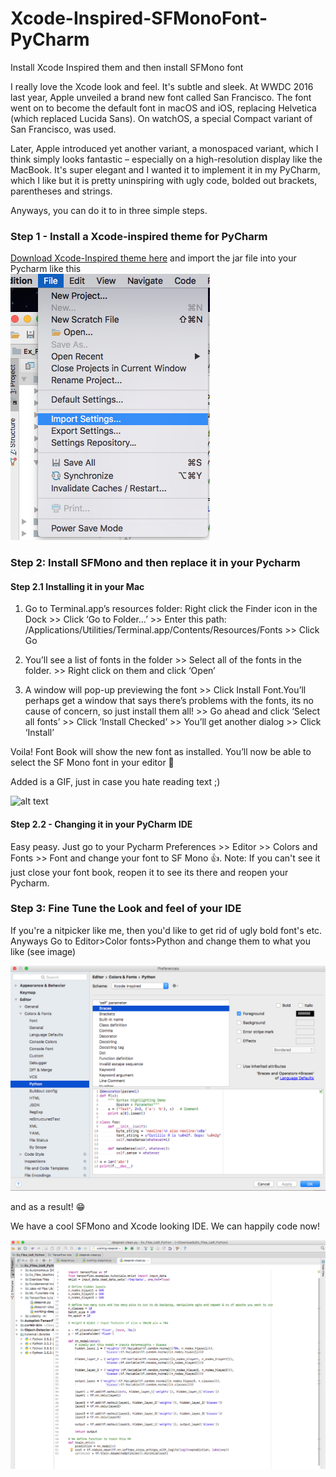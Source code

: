 # Xcode-Inspired-SFMonoFont-PyCharm
Install Xcode Inspired them and then install SFMono font

I really love the Xcode look and feel. It's subtle and sleek. At WWDC 2016 last year, Apple unveiled a brand new font called San Francisco. The font went on to become the default font in macOS and iOS, replacing Helvetica (which replaced Lucida Sans). On watchOS, a special Compact variant of San Francisco, was used.

Later, Apple introduced yet another variant, a monospaced variant, which I think simply looks fantastic – especially on a high-resolution display like the MacBook. It's super elegant and I wanted it to implement it in my PyCharm, which I like but it is pretty uninspiring with ugly code, bolded out brackets, parentheses and strings.

Anyways, you can do it to in three simple steps.

### Step 1 - Install a Xcode-inspired theme for PyCharm

[Download Xcode-Inspired theme here](http://color-themes.com/?view=theme&id=563a1a6b80b4acf11273ae68) and import the jar file into your Pycharm like this <br>
![alt text](https://github.com/TarrySingh/Xcode-Inspired-SFMonoFont-PyCharm/blob/master/importpycharm.png)<br>


### Step 2: Install SFMono and then replace it in your Pycharm

#### Step 2.1 Installing it in your Mac

1. Go to Terminal.app’s resources folder: Right click the Finder icon in the Dock >> Click ‘Go to Folder…’ >> Enter this path: /Applications/Utilities/Terminal.app/Contents/Resources/Fonts >> Click Go <br>

2. You’ll see a list of fonts in the folder >> Select all of the fonts in the folder. >> Right click on them and click ‘Open’<br>

3. A window will pop-up previewing the font >> Click Install Font.You’ll perhaps get a window that says there’s problems with the fonts, its no cause of concern, so just install them all! >> Go ahead and click ‘Select all fonts’ >> Click ‘Install Checked’ >> You’ll get another dialog >> Click ‘Install’

Voila! Font Book will show the new font as installed. You’ll now be able to select the SF Mono font in your editor 🙌

Added is a GIF, just in case you hate reading text ;)

![alt text](https://media.giphy.com/media/3oKIPkMXGeO63sR2jC/giphy.gif)<br>

#### Step 2.2 - Changing it in your PyCharm IDE

Easy peasy. Just go to your Pycharm Preferences >> Editor >> Colors and Fonts >> Font and change your font to SF Mono 👍.
Note: If you can't see it just close your font book, reopen it to see its there and reopen your Pycharm.


### Step 3: Fine Tune the Look and feel of your IDE 

If you're a nitpicker like me, then you'd like to get rid of ugly bold font's etc. Anyways Go to Editor>Color fonts>Python and change them to what you like (see image)<br>

![alt text](https://github.com/TarrySingh/Xcode-Inspired-SFMonoFont-PyCharm/blob/master/Pycharm-Editors.png)<br>

and as a result! 😁<br>

We have a cool SFMono and Xcode looking IDE. We can happily code now!<br>

![alt text](https://github.com/TarrySingh/Xcode-Inspired-SFMonoFont-PyCharm/blob/master/xcode-SFMono.png)<br>


